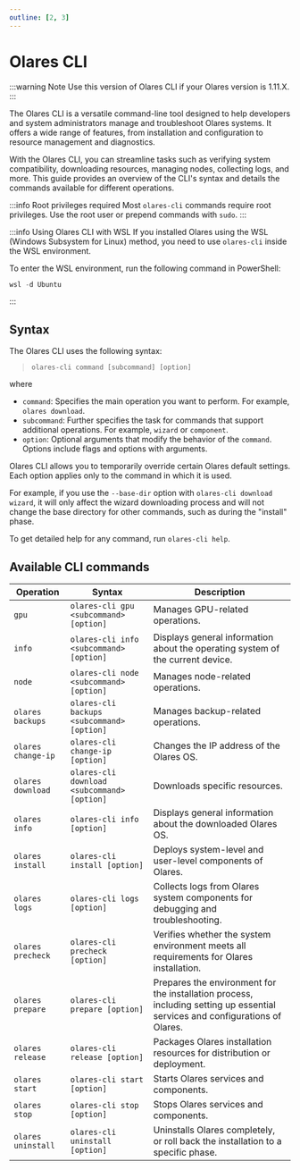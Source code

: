 ```yaml
---
outline: [2, 3]
---
```

# Olares CLI

:::warning Note
Use this version of Olares CLI if your Olares version is 1.11.X.
:::

The Olares CLI is a versatile command-line tool designed to help developers and system administrators manage and troubleshoot Olares systems. It offers a wide range of features, from installation and configuration to resource management and diagnostics.

With the Olares CLI, you can streamline tasks such as verifying system compatibility, downloading resources, managing nodes, collecting logs, and more. This guide provides an overview of the CLI's syntax and details the commands available for different operations.

:::info Root privileges required
Most `olares-cli` commands require root privileges. Use the root user or prepend commands with `sudo`.
:::

:::info Using Olares CLI with WSL
If you installed Olares using the WSL (Windows Subsystem for Linux) method, you need to use `olares-cli` inside the WSL environment.

To enter the WSL environment, run the following command in PowerShell:

```powershell
wsl -d Ubuntu
```
:::

## Syntax
The Olares CLI uses the following syntax:

> `olares-cli command [subcommand] [option]`

where
- `command`: Specifies the main operation you want to perform. For example, `olares download`.
- `subcommand`: Further specifies the task for commands that support additional operations. For example, `wizard` or `component`.
- `option`: Optional arguments that modify the behavior of the `command`. Options include flags and options with arguments.

Olares CLI allows you to temporarily override certain Olares default settings. Each option applies only to the command in which it is used.

For example, if you use the `--base-dir` option with `olares-cli download wizard`, it will only affect the wizard downloading process and will not change the base directory for other commands, such as during the "install" phase.

To get detailed help for any command, run `olares-cli help`.

## Available CLI commands

| Operation          | Syntax                                             | Description                                                                                                                  |
|--------------------|----------------------------------------------------|------------------------------------------------------------------------------------------------------------------------------|
| `gpu`              | `olares-cli gpu <subcommand> [option]`             | Manages GPU-related operations.                                                                                              |
| `info`             | `olares-cli info <subcommand> [option]`     | Displays general information about the operating system of the current device.                                               |
| `node`             | `olares-cli node <subcommand> [option]`            | Manages node-related operations.                                                                                             |
| `olares backups`   | `olares-cli backups <subcommand> [option]`  | Manages backup-related operations.                                                                                           |
| `olares change-ip` | `olares-cli change-ip [option]`             | Changes the IP address of the Olares OS.                                                                                     |
| `olares download`  | `olares-cli download <subcommand> [option]` | Downloads specific resources.                                                                                                |
| `olares info`      | `olares-cli info [option]`                  | Displays general information about the downloaded Olares OS.                                                                 |
| `olares install`   | `olares-cli install [option]`               | Deploys system-level and user-level components of Olares.                                                                    |
| `olares logs`      | `olares-cli logs [option]`                  | Collects logs from Olares system components for debugging and troubleshooting.                                               |
| `olares precheck`  | `olares-cli precheck [option]`              | Verifies whether the system environment meets all requirements for Olares installation.                                      |
| `olares prepare`   | `olares-cli prepare [option]`               | Prepares the environment for the installation process, including setting up essential services and configurations of Olares. |
| `olares release`   | `olares-cli release [option]`               | Packages Olares installation resources for distribution or deployment.                                                       |
| `olares start`     | `olares-cli start [option]`                 | Starts Olares services and components.                                                                                       |
| `olares stop`      | `olares-cli stop [option]`                  | Stops Olares services and components.                                                                                        |
| `olares uninstall` | `olares-cli uninstall [option]`             | Uninstalls Olares completely, or roll back the installation to a specific phase.                                             |

